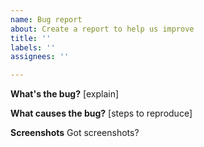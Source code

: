 ```yaml
---
name: Bug report
about: Create a report to help us improve
title: ''
labels: ''
assignees: ''

---
```


**What's the bug?**
[explain]

**What causes the bug?**
[steps to reproduce]

**Screenshots**
Got screenshots?
